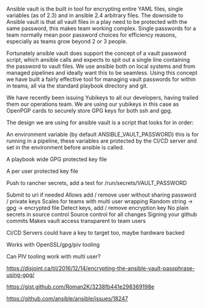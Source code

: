 Ansible vault is the built in tool for encrypting entire YAML files, single variables (as of 2.3) and in ansible 2.4 arbitrary files. The downside to Ansible vault is that all vault files in a play need to be protected with the same password, this makes team working complex. Single passwords for a team normally mean poor password choices for efficiency reasons, especially as teams grow beyond 2 or 3 people.

Fortunately ansible vault does support the concept of a vault password script, which ansible calls and expects to spit out a single line containing the password to vault files. We use ansible both on local systems and from managed pipelines and ideally want this to be seamless. Using this concept we have built a fairly effective tool for managing vault passwords for within in teams, all via the standard playbook directory and git.

We have recently been issuing Yubikeys to all our developers, having trailed them our operations team. We are using our yubikeys in this case as OpenPGP cards to securely store GPG keys for both ssh and gpg. 

The design we are using for ansible vault is a script that looks for in order:

An environment variable (by default ANSIBLE_VAULT_PASSWORD) this is for running in a pipeline, these variables are protected by the CI/CD server and set in the environment before ansible is called.

A playbook wide GPG protected key file

A per user protected key file

Push to rancher secrets, add a test for /run/secrets/VAULT_PASSWORD

Submit to uri if needed 
Allows add / remove user without sharing password / private keys
Scales for teams with multi user wrapping
Random string -> gpg -> encrypted file
Detect keys, add / remove encryption key
No plain secrets in source control
Source control for all changes
Signing your github commits 
Makes vault access transparent to team users

CI/CD Servers could have a key to target too, maybe hardware backed 

Works with OpenSSL/gpg/piv tooling 

Can PIV tooling work with multi user?

https://disjoint.ca/til/2016/12/14/encrypting-the-ansible-vault-passphrase-using-gpg/

https://gist.github.com/Roman2K/3238fb441e298369198e

https://github.com/ansible/ansible/issues/18247
